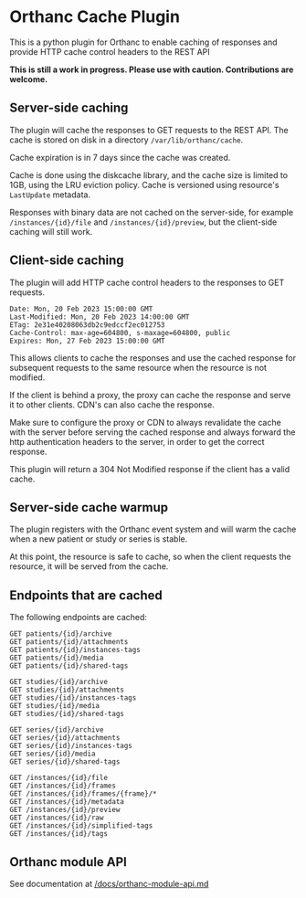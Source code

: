 Orthanc Cache Plugin
====================

This is a python plugin for Orthanc to enable caching of responses and provide 
HTTP cache control headers to the REST API

**This is still a work in progress. Please use with caution. Contributions are welcome.**

## Server-side caching

The plugin will cache the responses to GET requests to the REST API. The cache 
is stored on disk in a directory `/var/lib/orthanc/cache`. 

Cache expiration is in 7 days since the cache was created.

Cache is done using the diskcache library, and the cache size is limited to 1GB,
using the LRU eviction policy. Cache is versioned using resource's `LastUpdate`
metadata.

Responses with binary data are not cached on the server-side, for example
`/instances/{id}/file` and `/instances/{id}/preview`, but the client-side
caching will still work.

## Client-side caching

The plugin will add HTTP cache control headers to the responses to GET requests.

```
Date: Mon, 20 Feb 2023 15:00:00 GMT
Last-Modified: Mon, 20 Feb 2023 14:00:00 GMT
ETag: 2e31e40208063db2c9edccf2ec012753
Cache-Control: max-age=604800, s-maxage=604800, public
Expires: Mon, 27 Feb 2023 15:00:00 GMT    
```

This allows clients to cache the responses and use the cached response for
subsequent requests to the same resource when the resource is not modified.

If the client is behind a proxy, the proxy can cache the response and serve it to other
clients. CDN's can also cache the response.

Make sure to configure the proxy or CDN to always revalidate the cache with the server
before serving the cached response and always forward the http authentication headers
to the server, in order to get the correct response.

This plugin will return a 304 Not Modified response if the client has a valid cache.

## Server-side cache warmup

The plugin registers with the Orthanc event system and will warm the cache
when a new patient or study or series is stable.

At this point, the resource is safe to cache, so when the client requests the
resource, it will be served from the cache.

## Endpoints that are cached

The following endpoints are cached:

```
GET patients/{id}/archive
GET patients/{id}/attachments
GET patients/{id}/instances-tags
GET patients/{id}/media
GET patients/{id}/shared-tags

GET studies/{id}/archive
GET studies/{id}/attachments
GET studies/{id}/instances-tags
GET studies/{id}/media
GET studies/{id}/shared-tags

GET series/{id}/archive
GET series/{id}/attachments
GET series/{id}/instances-tags
GET series/{id}/media
GET series/{id}/shared-tags

GET /instances/{id}/file
GET /instances/{id}/frames
GET /instances/{id}/frames/{frame}/*
GET /instances/{id}/metadata
GET /instances/{id}/preview
GET /instances/{id}/raw
GET /instances/{id}/simplified-tags
GET /instances/{id}/tags
```

## Orthanc module API

See documentation at [/docs/orthanc-module-api.md](/docs/orthanc-module-api.md)
